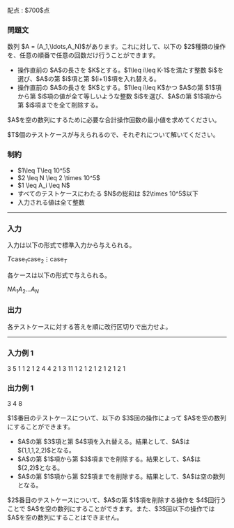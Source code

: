 
<div>

<span>

<span>

<p>
配点 : $700$点
</p>

<div>

<section>

### **問題文**

<p>
数列 $A = (A_1,\ldots,A_N)$があります。これに対して、以下の $2$種類の操作を、任意の順番で任意の回数だけ行うことができます。
</p>

<ul>

<li>
操作直前の $A$の長さを $K$とする。$1\leq i\leq K-1$を満たす整数 $i$を選び、$A$の第 $i$項と第 $(i+1)$項を入れ替える。
</li>

<li>
操作直前の $A$の長さを $K$とする。$1\leq i\leq K$かつ $A$の第 $1$項から第 $i$項の値が全て等しいような整数 $i$を選び、$A$の第 $1$項から第 $i$項までを全て削除する。
</li>

</ul>

<p>
$A$を空の数列にするために必要な合計操作回数の最小値を求めてください。
</p>

<p>
$T$個のテストケースが与えられるので、それぞれについて解いてください。
</p>

</section>

</div>

<div>

<section>

### **制約**

<ul>

<li>
$1\leq T\leq 10^5$
</li>

<li>
$2 \leq N \leq 2 \times 10^5$
</li>

<li>
$1 \leq A_i \leq N$
</li>

<li>
すべてのテストケースにわたる $N$の総和は $2\times 10^5$以下
</li>

<li>
入力される値は全て整数
</li>

</ul>

</section>

</div>

---

<div>

<div>

<section>

### **入力**

<p>
入力は以下の形式で標準入力から与えられる。
</p>

<div>

$T$$\mathrm{case}_1$$\mathrm{case}_2$$\vdots$$\mathrm{case}_T$
</div>

<p>
各ケースは以下の形式で与えられる。
</p>

<div>

$N$$A_1$$A_2$$\ldots$$A_N$
</div>

</section>

</div>

<div>

<section>

### **出力**

<p>
各テストケースに対する答えを順に改行区切りで出力せよ。
</p>

</section>

</div>

</div>

---

<div>

<section>

### **入力例 1**

<div>

3
5
1 1 2 1 2
4
4 2 1 3
11
1 2 1 2 1 2 1 2 1 2 1

</div>

</section>

</div>

<div>

<section>

### **出力例 1**

<div>

3
4
8

</div>

<p>
$1$番目のテストケースについて、以下の $3$回の操作によって $A$を空の数列にすることができます。
</p>

<ul>

<li>
$A$の第 $3$項と第 $4$項を入れ替える。結果として、$A$は $(1,1,1,2,2)$となる。
</li>

<li>
$A$の第 $1$項から第 $3$項までを削除する。結果として、$A$は $(2,2)$となる。
</li>

<li>
$A$の第 $1$項から第 $2$項までを削除する。結果として、$A$は空の数列となる。
</li>

</ul>

<p>
$2$番目のテストケースについて、$A$の第 $1$項を削除する操作を $4$回行うことで $A$を空の数列にすることができます。また、$3$回以下の操作では $A$を空の数列にすることはできません。
</p>

</section>

</div>

</span>

</span>

</div>
